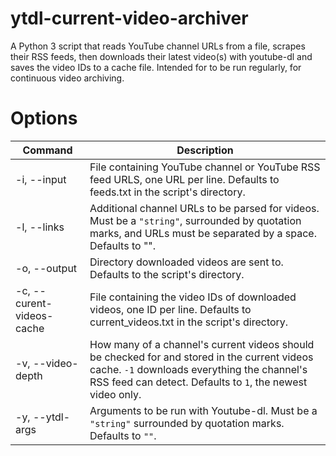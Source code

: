 # ytdl-current-video-archiver
A Python 3 script that reads YouTube channel URLs from a file, scrapes their RSS feeds, then downloads their latest video(s) with youtube-dl and saves the video IDs to a cache file. Intended for to be run regularly, for continuous video archiving.
# Options
| Command | Description |
| --- | --- |
| -i, --input | File containing YouTube channel or YouTube RSS feed URLS, one URL per line. Defaults to feeds.txt in the script's directory. |
| -l, --links | Additional channel URLs to be parsed for videos. Must be a `"string"`, surrounded by quotation marks, and URLs must be separated by a space. Defaults to "". |
| -o, --output | Directory downloaded videos are sent to. Defaults to the script's directory. |
| -c, --curent-videos-cache | File containing the video IDs of downloaded videos, one ID per line. Defaults to current_videos.txt in the script's directory. |
| -v, --video-depth | How many of a channel's current videos should be checked for and stored in the current videos cache. `-1` downloads everything the channel's RSS feed can detect. Defaults to `1`, the newest video only. |
| -y, --ytdl-args | Arguments to be run with Youtube-dl. Must be a `"string"` surrounded by quotation marks. Defaults to `""`. |
